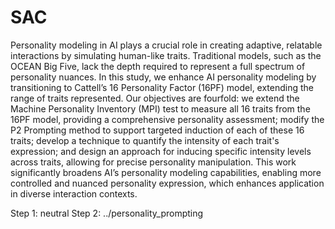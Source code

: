 # SAC
Personality modeling in AI plays a crucial role in creating adaptive, relatable interactions by simulating human-like traits. Traditional models, such as the OCEAN Big Five, lack the depth required to represent a full spectrum of personality nuances. In this study, we enhance AI personality modeling by transitioning to Cattell’s 16 Personality Factor (16PF) model, extending the range of traits represented. Our objectives are fourfold: we extend the Machine Personality Inventory (MPI) test to measure all 16 traits from the 16PF model, providing a comprehensive personality assessment; modify the P2 Prompting method to support targeted induction of each of these 16 traits; develop a technique to quantify the intensity of each trait's expression; and design an approach for inducing specific intensity levels across traits, allowing for precise personality manipulation. This work significantly broadens AI’s personality modeling capabilities, enabling more controlled and nuanced personality expression, which enhances application in diverse interaction contexts.

Step 1: neutral
Step 2: ../personality_prompting 

